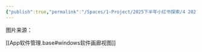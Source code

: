 ```yaml
---
{"publish":true,"permalink":"/Spaces/1-Project/2025下半年小红书探索/4 2025我的Windows软件天梯榜.md","created":"2025-07-15","modified":"2025-07-15","published":"2025-07-15T14:21:46.617+08:00","cssclasses":""}
---
```



图片来源：

[[App软件管理.base#windows软件画廊视图]]

